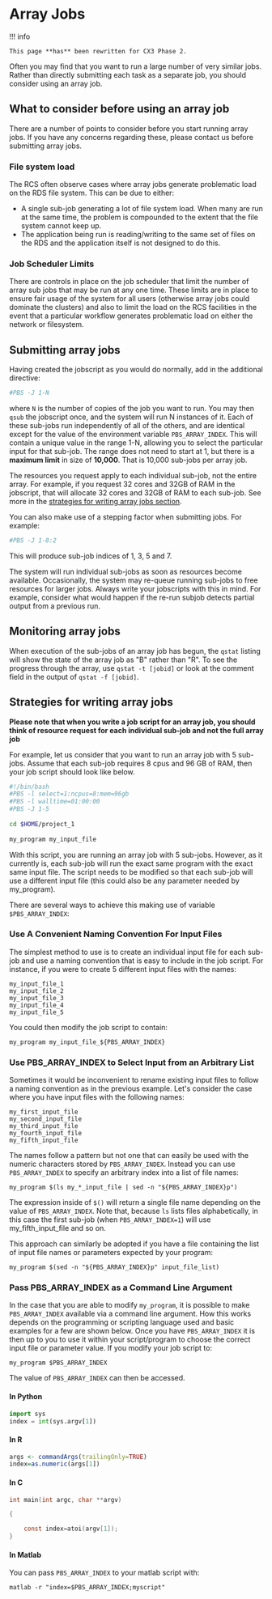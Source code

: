 # Array Jobs

!!! info

    This page **has** been rewritten for CX3 Phase 2.

Often you may find that you want to run a large number of very similar jobs. Rather than directly submitting each task as a separate job, you should consider using an array job.

## What to consider before using an array job

There are a number of points to consider before you start running array jobs. If you have any concerns regarding these, please contact us before submitting array jobs.

### File system load

The RCS often observe cases where array jobs generate problematic load on the RDS file system. This can be due to either:

* A single sub-job generating a lot of file system load. When many are run at the same time, the problem is compounded to the extent that the file system cannot keep up.
* The application being run is reading/writing to the same set of files on the RDS and the application itself is not designed to do this.

### Job Scheduler Limits

There are controls in place on the job scheduler that limit the number of array sub jobs that may be run at any one time. These limits are in place to ensure fair usage of the system for all users (otherwise array jobs could dominate the clusters) and also to limit the load on the RCS facilities in the event that a particular workflow generates problematic load on either the network or filesystem.

## Submitting array jobs

Having created the jobscript as you would do normally, add in the additional directive:

```bash
#PBS -J 1-N
```

where `N` is the number of copies of the job you want to run. You may then `qsub` the jobscript once, and the system will run N instances of it. Each of these sub-jobs run independently of all of the others, and are identical except for the value of the environment variable `PBS_ARRAY_INDEX`. This will contain a unique value in the range 1-N, allowing you to select the particular input for that sub-job. The range does not need to start at 1, but there is a **maximum limit** in size of **10,000**. That is 10,000 sub-jobs per array job.

The resources you request apply to each individual sub-job, not the entire array. For example, if you request 32 cores and 32GB of RAM in the jobscript, that will allocate 32 cores and 32GB of RAM to each sub-job. See more in the [strategies for writing array jobs section](#strategies-for-writing-array-jobs).

You can also make use of a stepping factor when submitting jobs. For example:

```bash
#PBS -J 1-8:2
```

This will produce sub-job indices of 1, 3, 5 and 7.

The system will run individual sub-jobs as soon as resources become available. Occasionally, the system may re-queue running sub-jobs to free resources for larger jobs. Always write your jobscripts with this in mind. For example, consider what would happen if the re-run subjob detects partial output from a previous run. 


## Monitoring array jobs

When execution of the sub-jobs of an array job has begun, the `qstat` listing will show the state of the array job as "B" rather than "R". To see the progress through the array, use `qstat -t [jobid]` or look at the comment field in the output of `qstat -f [jobid]`.

## Strategies for writing array jobs

**Please note that when you write a job script for an array job, you should think of resource request for each individual sub-job and not the full array job**

For example, let us consider that you want to run an array job with 5 sub-jobs. Assume that each sub-job requires 8 cpus and 96 GB of RAM, then your job script should look like below.

```bash
#!/bin/bash
#PBS -l select=1:ncpus=8:mem=96gb
#PBS -l walltime=01:00:00
#PBS -J 1-5
 
cd $HOME/project_1
 
my_program my_input_file
```

With this script, you are running an array job with 5 sub-jobs. However, as it currently is, each sub-job will run the exact same program with the exact same input file. The script needs to be modified so that each sub-job will use a different input file (this could also be any parameter needed by my_program).

There are several ways to achieve this making use of variable `$PBS_ARRAY_INDEX`:

### Use A Convenient Naming Convention For Input Files

The simplest method to use is to create an individual input file for each sub-job and use a naming convention that is easy to include in the job script. For instance, if you were to create 5 different input files with the names:

```
my_input_file_1
my_input_file_2
my_input_file_3
my_input_file_4
my_input_file_5
```

You could then modify the job script to contain:

```
my_program my_input_file_${PBS_ARRAY_INDEX}
```

### Use PBS_ARRAY_INDEX to Select Input from an Arbitrary List

Sometimes it would be inconvenient to rename existing input files to follow a naming convention as in the previous example. Let's consider the case where you have input files with the following names:

```
my_first_input_file
my_second_input_file
my_third_input_file
my_fourth_input_file
my_fifth_input_file
```

The names follow a pattern but not one that can easily be used with the numeric characters stored by `PBS_ARRAY_INDEX`. Instead you can use `PBS_ARRAY_INDEX` to specify an arbitrary index into a list of file names:

```
my_program $(ls my_*_input_file | sed -n "${PBS_ARRAY_INDEX}p")
```

The expression inside of `$()` will return a single file name depending on the value of `PBS_ARRAY_INDEX`. Note that, because `ls` lists files alphabetically, in this case the first sub-job (when `PBS_ARRAY_INDEX=1`) will use my_fifth_input_file and so on.

This approach can similarly be adopted if you have a file containing the list of input file names or parameters expected by your program:

```
my_program $(sed -n "${PBS_ARRAY_INDEX}p" input_file_list)
```

### Pass PBS_ARRAY_INDEX as a Command Line Argument

In the case that you are able to modify `my_program`, it is possible to make `PBS_ARRAY_INDEX` available via a command line argument. How this works depends on the programming or scripting language used and basic examples for a few are shown below. Once you have `PBS_ARRAY_INDEX` it is then up to you to use it within your script/program to choose the correct input file or parameter value. If you modify your job script to:

```
my_program $PBS_ARRAY_INDEX
```

The value of `PBS_ARRAY_INDEX` can then be accessed.

#### In Python

```python
import sys
index = int(sys.argv[1])
```

#### In R

```R
args <- commandArgs(trailingOnly=TRUE)
index=as.numeric(args[1])
```

#### In C

```C
int main(int argc, char **argv)

{

	const index=atoi(argv[1]);
}
```

#### In Matlab

You can pass `PBS_ARRAY_INDEX` to your matlab script with:

```console
matlab -r "index=$PBS_ARRAY_INDEX;myscript"
```
